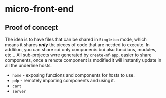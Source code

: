 # micro-front-end

## Proof of concept
The idea is to have files that can be shared in ``Singleton`` mode, which means it shares ***only*** the pieces of code that are needed to execute.
In addition, you can share not only components but also functions, modules, etc...
All sub-projects were generated by ``create-mf-app``, easier to share components, once a remote component is modified it will instantly update in all the underline hosts. 

- ``home`` - exposing functions and components for hosts to use.
- ``pdp`` - remotely importing components and using it.
- ```cart``` 
- ``server`` 

